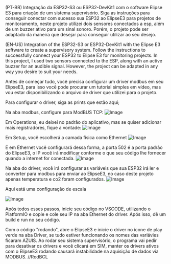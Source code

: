 (PT-BR)
Integração da ESP32-S3 ou ESP32-DevKit1 com o software Elipse E3 para criação de um sistema supervisório.
Siga as instruções para conseguir conectar com sucesso sua ESP32 ao ElipseE3 para projetos de monitoramento, neste projeto utilizei dois sensores conectados a esp, além de um buzzer ativo para um sinal sonoro.
Porém, o projeto pode ser adaptado da maneira que desejar para conseguir utilizar ao seu desejo.

(EN-US)
Integration of the ESP32-S3 or ESP32-DevKit1 with the Elipse E3 software to create a supervisory system.
Follow the instructions to successfully connect your ESP32 to Elipse E3 for monitoring projects. In this project, I used two sensors connected to the ESP, along with an active buzzer for an audible signal.
However, the project can be adapted in any way you desire to suit your needs.

Antes de começar tudo, você precisa configurar um driver modbus em seu ElipseE3, para isso você pode procurar um tutorial simples em vídeo, mas vou estar disponibilizando o arquivo de driver que utilizei para o projeto.

Para configurar o driver, siga as prints que estão aqui;

Na aba modbus, configure para ModBUS TCP:
![Image](https://github.com/user-attachments/assets/2b7503db-8bfd-4dd8-a2d0-4d8ba4244e75)

Em Operations, eu deixei no padrão do aplicativo, mas se quiser adicionar mais registradores, fique a vontade:
![Image](https://github.com/user-attachments/assets/9673d844-de63-4b58-b691-3b3f25ae5187)

Em Setup, você escolherá a camada física como Ethernet
![Image](https://github.com/user-attachments/assets/cb700893-52b5-43c6-b70b-cd2629c93cb1)

E em Ethernet você configurará dessa forma, a porta 502 é a porta padrão do ElipseE3, o IP você irá modificar conforme o que seu código lhe fornecer quando a internet for conectada.
![Image](https://github.com/user-attachments/assets/f52e6fb3-4c8c-4970-b321-400c8caa5a4f)

Na aba do driver, você irá configurar as variáveis que sua ESP32 irá ler e converter para modbus para enviar ao ElipseE3, no caso deste projeto apenas temperatura e co2 foram configurados.
![Image](https://github.com/user-attachments/assets/18988c85-0277-4376-b51a-06ef650a4204)

Aqui está uma configuração de escala

![Image](https://github.com/user-attachments/assets/b5b0c498-b202-43ef-b4dc-3a3c72f380fc)

Após todos esses passos, inicie seu código no VSCODE, utilizando o PlatformIO e copie e cole seu IP na aba Ethernet do driver. Após isso, dê um build e run no seu código.

Com o código "rodando", abre o ElipseE3 e inicie o driver no ícone de play verde na aba Driver, se tudo estiver funcionando os nomes das variávies ficaram AZUIS.
Ao rodar seu sistema supervisório, o programa vai pedir para desativar os drivers e você clicará em SIM, manter os drivers ativos com o ElipseE3 rodando causará instabilidade na aquisição de dados via MODBUS.
//RodBCL
